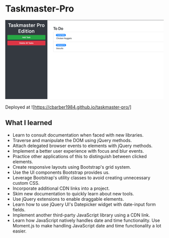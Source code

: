 # Taskmaster-Pro

![sreenshot](assets/images/taskmaster_social_card.png)

Deployed at ![https://cbarber1984.github.io/taskmaster-pro/]

## What I learned
- Learn to consult documentation when faced with new libraries.
- Traverse and manipulate the DOM using jQuery methods.
- Attach delegated browser events to elements with jQuery methods.
- Implement a better user experience with focus and blur events.
- Practice other applications of this to distinguish between clicked elements.
- Create responsive layouts using Bootstrap's grid system.
- Use the UI components Bootstrap provides us.
- Leverage Bootstrap's utility classes to avoid creating unnecessary custom CSS.
- Incorporate additional CDN links into a project.
- Skim new documentation to quickly learn about new tools.
- Use jQuery extensions to enable draggable elements.
- Learn how to use jQuery UI's Datepicker widget with date-input form fields.
- Implement another third-party JavaScript library using a CDN link.
- Learn how JavaScript natively handles date and time functionality.
Use Moment.js to make handling JavaScript date and time functionality a lot easier.